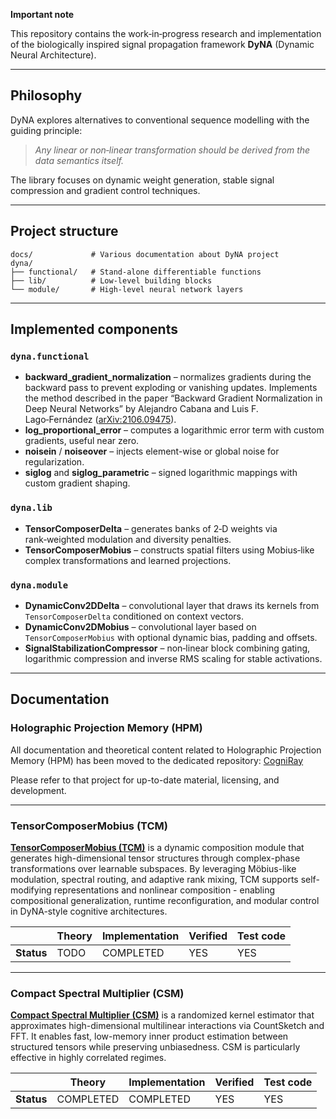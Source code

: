 **Important note**

This repository contains the work‑in‑progress research and implementation of the
biologically inspired signal propagation framework **DyNA** (Dynamic Neural Architecture).

---

## Philosophy

DyNA explores alternatives to conventional sequence modelling with the guiding
principle:

> *Any linear or non‑linear transformation should be derived from the data
> semantics itself.*

The library focuses on dynamic weight generation, stable signal compression and
gradient control techniques.

---

## Project structure

```
docs/             # Various documentation about DyNA project
dyna/
├── functional/   # Stand‑alone differentiable functions
├── lib/          # Low‑level building blocks
└── module/       # High‑level neural network layers
```

---

## Implemented components

### `dyna.functional`

- **backward_gradient_normalization** – normalizes gradients during the backward
  pass to prevent exploding or vanishing updates. Implements the method
  described in the paper “Backward Gradient Normalization in Deep Neural
  Networks” by Alejandro Cabana and Luis F. Lago‑Fernández
  ([arXiv:2106.09475](https://arxiv.org/abs/2106.09475)).
- **log_proportional_error** – computes a logarithmic error term with custom
  gradients, useful near zero.
- **noisein** / **noiseover** – injects element-wise or global noise for regularization.
- **siglog** and **siglog_parametric** – signed logarithmic mappings with custom
  gradient shaping.

### `dyna.lib`

- **TensorComposerDelta** – generates banks of 2‑D weights via rank‑weighted
  modulation and diversity penalties.
- **TensorComposerMobius** – constructs spatial filters using Mobius‑like
  complex transformations and learned projections.

### `dyna.module`

- **DynamicConv2DDelta** – convolutional layer that draws its kernels from
  `TensorComposerDelta` conditioned on context vectors.
- **DynamicConv2DMobius** – convolutional layer based on
  `TensorComposerMobius` with optional dynamic bias, padding and offsets.
- **SignalStabilizationCompressor** – non‑linear block combining gating,
  logarithmic compression and inverse RMS scaling for stable activations.

---

## Documentation

### Holographic Projection Memory (HPM)

All documentation and theoretical content related to Holographic Projection Memory (HPM) has been moved to the dedicated repository: [CogniRay](https://github.com/sombressoul/CogniRay)  

Please refer to that project for up-to-date material, licensing, and development.  

---

### TensorComposerMobius (TCM)

**[TensorComposerMobius (TCM)](/docs/TCM/)** is a dynamic composition module that generates high-dimensional tensor structures through complex-phase transformations over learnable subspaces. By leveraging Möbius-like modulation, spectral routing, and adaptive rank mixing, TCM supports self-modifying representations and nonlinear composition - enabling compositional generalization, runtime reconfiguration, and modular control in DyNA-style cognitive architectures.

|            | Theory     | Implementation  | Verified  | Test code |
| ---------- | ---------- | --------------- | --------- | --------- |
| **Status** | TODO       | COMPLETED       | YES       | YES       |

---

### Compact Spectral Multiplier (CSM)

**[Compact Spectral Multiplier (CSM)](/docs/Compact-Spectral-Multiplier-(CSM)/Theoretical-Foundations-of-the-CSM.md)** is a randomized kernel estimator that approximates high-dimensional multilinear interactions via CountSketch and FFT. It enables fast, low-memory inner product estimation between structured tensors while preserving unbiasedness. CSM is particularly effective in highly correlated regimes.

|            | Theory     | Implementation  | Verified  | Test code |
| ---------- | ---------- | --------------- | --------- | --------- |
| **Status** | COMPLETED  | COMPLETED       | YES       | YES       |
